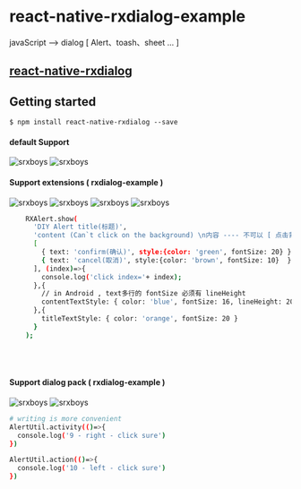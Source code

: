 # react-native-rxdialog-example

javaScript --> dialog [ Alert、toash、sheet ... ]

## [react-native-rxdialog](https://github.com/RXReactNative/react-native-rxdialog)

## Getting started

`$ npm install react-native-rxdialog --save`

#### default Support
![srxboys](https://github.com/RXReactNative/react-native-rxdialog/blob/master/screen_img/1.png)
![srxboys](https://github.com/RXReactNative/react-native-rxdialog/blob/master/screen_img/2.png)

#### Support extensions ( rxdialog-example )
![srxboys](https://github.com/RXReactNative/react-native-rxdialog/blob/master/screen_img/3.png)
![srxboys](https://github.com/RXReactNative/react-native-rxdialog/blob/master/screen_img/4.png)
![srxboys](https://github.com/RXReactNative/react-native-rxdialog/blob/master/screen_img/5.png)
![srxboys](https://github.com/RXReactNative/react-native-rxdialog-example/blob/master/screen_img/6.png)

```sh
    RXAlert.show(
      'DIY Alert title(标题)',
      'content (Can`t click on the background) \n内容 ---- 不可以 [ 点击背景]',
      [
        { text: 'confirm(确认)', style:{color: 'green', fontSize: 20} },
        { text: 'cancel(取消)', style:{color: 'brown', fontSize: 10}  }
      ], (index)=>{
        console.log('click index='+ index);
      },{
        // in Android , text多行的 fontSize 必须有 lineHeight
        contentTextStyle: { color: 'blue', fontSize: 16, lineHeight: 20}
      },{
        titleTextStyle: { color: 'orange', fontSize: 20 }
      }
    );
```
<br /><br />  

#### Support dialog pack ( rxdialog-example )
![srxboys](https://github.com/RXReactNative/react-native-rxdialog-example/blob/master/screen_img/8.png)
![srxboys](https://github.com/RXReactNative/react-native-rxdialog-example/blob/master/screen_img/9.png)
  
```sh
# writing is more convenient
AlertUtil.activity(()=>{
  console.log('9 - right - click sure')
})

AlertUtil.action(()=>{
  console.log('10 - left - click sure')
})
```

<br /><br />